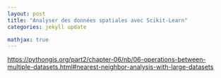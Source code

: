 ```yaml
---
layout: post
title: "Analyser des données spatiales avec Scikit-Learn"
categories: jekyll update

mathjax: true
---
```






https://pythongis.org/part2/chapter-06/nb/06-operations-between-multiple-datasets.html#nearest-neighbor-analysis-with-large-datasets

